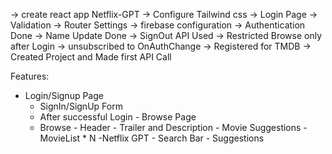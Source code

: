 -> create react app Netflix-GPT
-> Configure Tailwind css
-> Login Page
-> Validation
-> Router Settings
-> firebase configuration
-> Authentication Done
-> Name Update Done
-> SignOut API Used
-> Restricted Browse only after Login
-> unsubscribed to OnAuthChange
-> Registered for TMDB
-> Created Project and Made first API Call

Features:

- Login/Signup Page
  - SignIn/SignUp Form
  - After successful Login - Browse Page
  - Browse - Header - Trailer and Description - Movie Suggestions - MovieList \* N
    -Netflix GPT - Search Bar - Suggestions

